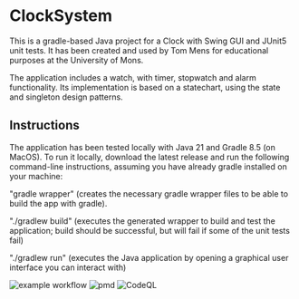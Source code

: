 # ClockSystem

This is a gradle-based Java project for a Clock with Swing GUI and JUnit5 unit tests. It has been created and used by Tom Mens for educational purposes at the University of Mons.

The application includes a watch, with timer, stopwatch and alarm functionality.
Its implementation is based on a statechart, using the state and singleton design patterns.


## Instructions

The application has been tested locally with Java 21 and Gradle 8.5 (on MacOS). To run it locally, download the latest release and run the following command-line instructions, assuming you have already gradle installed on your machine:

"gradle wrapper" (creates the necessary gradle wrapper files to be able to build the app with gradle).

"./gradlew build" (executes the generated wrapper to build and test the application; build should be successful, but will fail if some of the unit tests fail)

"./gradlew run" (executes the Java application by opening a graphical user interface you can interact with)

![example workflow](https://github.com/MarineB210/ClockSystem/actions/workflows/gradle.yml/badge.svg)
![pmd](https://github.com/MarineB210/ClockSystem/actions/workflows/pmd.yml/badge.svg)
![CodeQL](https://github.com/MarineB210/ClockSystem/actions/workflows/codeql.yml/badge.svg)
